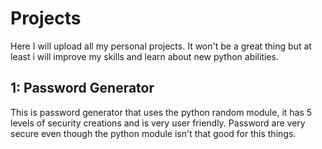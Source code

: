 # Projects
Here I will upload all my personal projects. It won't be a great thing but at least i will improve my skills and learn about new python abilities.

## 1: Password Generator
This is password generator that uses the python random module, it has 5 levels of security creations and is very user friendly. Password are very secure even though the python module isn't that good for this things.
